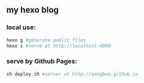 ## my hexo blog

### local use:
```bash
hexo g #generate public files
hexo s #serve at http://localhost:4000
```

### serve by Github Pages:
```bash
sh deploy.sh #server at http://yongboo.github.io
```